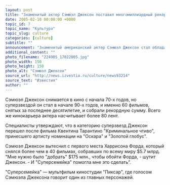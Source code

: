 ```yaml
---
layout: post
title: "Знаменитый актер Сэмюэл Джексон поставил многомиллиардный рекорд кассовости"
date: 2005-02-18 00:00:00 +0000
topic_id: 7
topic_name: "Культура"
topic_slug: culture
categories: [culture]
subtitle: ""
announcement: "Знаменитый американский актер Сэмюэл Джексон стал обладателем рекорда - общие кассовые сборы фильмов с его участием по всему миру составили $6 млрд. Такого вклада в \"копилку\" американского кинематографа не удавалось пока сделать ни одному актеру. Подсчет \"кассовости\" фильмов и актеров регулярно проводит один из Интернет-сайтов."
additional_content: ""
photo_filename: "224905_17022005.jpg"
photo_width: 150
photo_height: 150
photo_alt: "Сэмюэл Джексон"
source_url: "http://news.izvestia.ru/culture/news93214"
source_text: "Известия"
author: ""
---
```

Сэмюэл Джексон снимается в кино с начала 70-х годов, но суперзвездой он стал в начале 90-х годов, и именно 60 фильмов, снятых за последнее десятилетие, и собрали рекордную сумму. Всего же кинокарьера актера насчитывает более 80 лент.

Специалисты утверждают, что в категорию суперзвезд Джексон перешел после фильма Квентина Тарантино "Криминальное чтиво", принесшего артисту номинации на "Оскара" и "Золотой глобус".

Сэмюэл Джексон вытеснил с первого места Харрисона Форда, который снялся более чем в 40 фильмах, собравших по всему миру $5.7 млрд. "Мне нужно было "добрать" $175 млн., чтобы обойти Форда, - шутит Джексон. - И "Суперсемейка" помогла мне это сделать".

"Суперсемейка" &mdash; мультфильм киностудии "Пиксар", где голосом Сэмюэла Джексона говорит один из главных персонажей.

